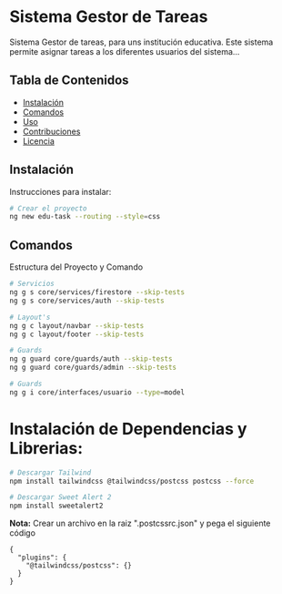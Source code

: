 # Sistema Gestor de Tareas

Sistema Gestor de tareas, para uns institución educativa. Este sistema permite asignar tareas a los diferentes usuarios del sistema...

## Tabla de Contenidos
- [Instalación](#instalación)
- [Comandos](#comandos)
- [Uso](#uso)
- [Contribuciones](#contribuciones)
- [Licencia](#licencia)

## Instalación

Instrucciones para instalar:

```bash
# Crear el proyecto
ng new edu-task --routing --style=css
```

## Comandos

Estructura del Proyecto y Comando

```bash
# Servicios
ng g s core/services/firestore --skip-tests
ng g s core/services/auth --skip-tests

```

```bash
# Layout's
ng g c layout/navbar --skip-tests
ng g c layout/footer --skip-tests

```

```bash
# Guards
ng g guard core/guards/auth --skip-tests
ng g guard core/guards/admin --skip-tests

```

```bash
# Guards
ng g i core/interfaces/usuario --type=model
```

# Instalación de Dependencias y Librerias:
 
```bash
# Descargar Tailwind
npm install tailwindcss @tailwindcss/postcss postcss --force

# Descargar Sweet Alert 2
npm install sweetalert2 
```
**Nota:**  Crear un archivo en la raiz ".postcssrc.json" y pega el siguiente código
```
{
  "plugins": {
    "@tailwindcss/postcss": {}
  }
}

```
